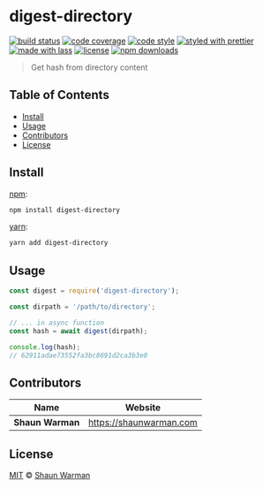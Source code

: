 # digest-directory

[![build status](https://img.shields.io/travis/shaunwarman/digest-directory.svg)](https://travis-ci.com/shaunwarman/digest-directory)
[![code coverage](https://img.shields.io/codecov/c/github/shaunwarman/digest-directory.svg)](https://codecov.io/gh/shaunwarman/digest-directory)
[![code style](https://img.shields.io/badge/code_style-XO-5ed9c7.svg)](https://github.com/sindresorhus/xo)
[![styled with prettier](https://img.shields.io/badge/styled_with-prettier-ff69b4.svg)](https://github.com/prettier/prettier)
[![made with lass](https://img.shields.io/badge/made_with-lass-95CC28.svg)](https://lass.js.org)
[![license](https://img.shields.io/github/license/shaunwarman/digest-directory.svg)](LICENSE)
[![npm downloads](https://img.shields.io/npm/dt/digest-directory.svg)](https://npm.im/digest-directory)

> Get hash from directory content


## Table of Contents

* [Install](#install)
* [Usage](#usage)
* [Contributors](#contributors)
* [License](#license)


## Install

[npm][]:

```sh
npm install digest-directory
```

[yarn][]:

```sh
yarn add digest-directory
```


## Usage

```js
const digest = require('digest-directory');

const dirpath = '/path/to/directory';

// ... in async function
const hash = await digest(dirpath);

console.log(hash);
// 62911adae73552fa3bc8691d2ca3b3e0
```


## Contributors

| Name             | Website                   |
| ---------------- | ------------------------- |
| **Shaun Warman** | <https://shaunwarman.com> |


## License

[MIT](LICENSE) © [Shaun Warman](https://shaunwarman.com)


## 

[npm]: https://www.npmjs.com/

[yarn]: https://yarnpkg.com/

